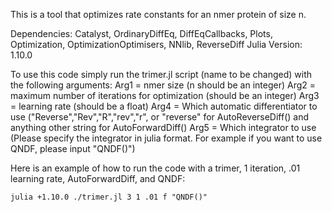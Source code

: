 This is a tool that optimizes rate constants for an nmer protein of size n.

Dependencies: Catalyst, OrdinaryDiffEq, DiffEqCallbacks, Plots, Optimization, OptimizationOptimisers, NNlib, ReverseDiff
Julia Version: 1.10.0

To use this code simply run the trimer.jl script (name to be changed) with the following arguments:
  Arg1 = nmer size (n should be an integer)
  Arg2 = maximum number of iterations for optimization (should be an integer)
  Arg3 = learning rate (should be a float)
  Arg4 = Which automatic differentiator to use ("Reverse","Rev","R","rev","r", or "reverse" for AutoReverseDiff() and anything other string for AutoForwardDiff()
  Arg5 = Which integrator to use (Please specify the integrator in julia format. For example if you want to use QNDF, please input "QNDF()")

Here is an example of how to run the code with a trimer, 1 iteration, .01 learning rate, AutoForwardDiff, and QNDF:
```
julia +1.10.0 ./trimer.jl 3 1 .01 f "QNDF()"
```

